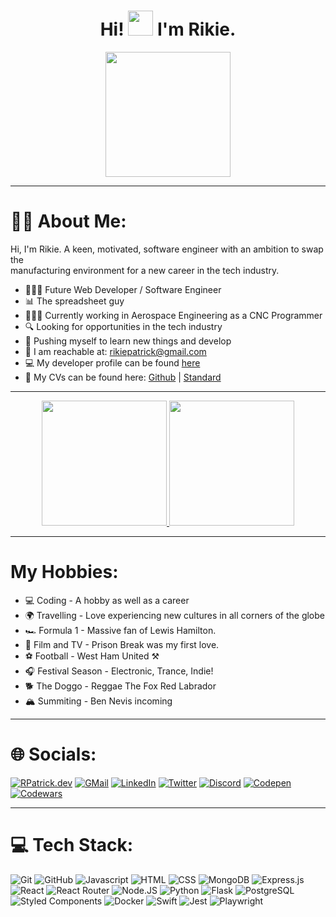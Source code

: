 <div id="header" align="center">
<h1>
Hi! <img src="https://media.giphy.com/media/hvRJCLFzcasrR4ia7z/giphy.gif" width="40"> I'm Rikie.
</h1>
<img src='https://avataaars.io/?avatarStyle=Circle&topType=ShortHairShortFlat&accessoriesType=Prescription02&hairColor=Brown&facialHairType=BeardLight&facialHairColor=Brown&clotheType=ShirtCrewNeck&clotheColor=Gray02&eyeType=Default&eyebrowType=RaisedExcitedNatural&mouthType=Default&skinColor=Pale'
width="200"/>
</div>

---

# 👨‍💻 About Me:
Hi, I'm Rikie. A keen, motivated, software engineer with an ambition to swap the<br>manufacturing environment for a new career in the tech industry.

* 🧑🏻‍💻 Future Web Developer / Software Engineer
* 📊 The spreadsheet guy
* 🧑🏻‍🏭 Currently working in Aerospace Engineering as a CNC Programmer
* 🔍 Looking for opportunities in the tech industry
* 🌱 Pushing myself to learn new things and develop
* 📧 I am reachable at: rikiepatrick@gmail.com
* 💻 My developer profile can be found [here](https://rpatrick.dev)
* 📝 My CVs can be found here: [Github](https://github.com/1sAndZeros/CV) | [Standard](https://www.rpatrick.dev/Rikie%20Patrick%20CV.pdf)

---

<div align="center">
  <a href="http://www.github.com/Super-robbin">
    <img height="200em" src="https://github-readme-stats.vercel.app/api?username=1sAndZeros&show_icons=true&theme=dracula&include_all_commits=true"/>
    <img height="200em" src="https://github-readme-stats.vercel.app/api/top-langs/?username=1sAndZeros&layout=compact&theme=dracula&langs_count=7"/>
 </a>
</div>

---

# My Hobbies:
 
 * 💻 Coding - A hobby as well as a career
 * 🌍 Travelling - Love experiencing new cultures in all corners of the globe
 * 🏎️ Formula 1 - Massive fan of Lewis Hamilton.
 * 🔭 Film and TV - Prison Break was my first love.
 * ⚽ Football - West Ham United ⚒️
 * 🎧 Festival Season - Electronic, Trance, Indie!
 * 🐕 The Doggo - Reggae The Fox Red Labrador
 * 🏔️ Summiting - Ben Nevis incoming

 ---

# 🌐 Socials:
[![RPatrick.dev](https://img.shields.io/badge/RPatrick.dev-00A3E1?style=for-the-badge&logo=discord&logoColor=white)](https://rpatrick.dev)
[![GMail](https://img.shields.io/badge/Gmail-D14836?style=for-the-badge&logo=gmail&logoColor=white)](mailto:rikiepatrick@gmail.com)
[![LinkedIn](https://img.shields.io/badge/LinkedIn-0077B5?style=for-the-badge&logo=linkedin&logoColor=white)](https://linkedin.com/in/rikie-patrick)
[![Twitter](https://img.shields.io/badge/Twitter-1DA1F2?style=for-the-badge&logo=twitter&logoColor=white)](https://twitter.com/RikiePatrick)
[![Discord](https://img.shields.io/badge/Discord-7289DA?style=for-the-badge&logo=discord&logoColor=white)](https://discord.gg/r_patrick)
[![Codepen](https://img.shields.io/badge/Codepen-000000?style=for-the-badge&logo=codepen&logoColor=white)](https://codepen.io/1sAndZeros)
[![Codewars](https://img.shields.io/badge/Codewars-B1361E?style=for-the-badge&logo=Codewars&logoColor=white)](https://www.codewars.com/users/1sAndZeros) 

---


# 💻 Tech Stack:
![Git](https://img.shields.io/badge/GIT-E44C30?style=for-the-badge&logo=git&logoColor=white)
![GitHub](https://img.shields.io/badge/GitHub-100000?style=for-the-badge&logo=github&logoColor=white)
![Javascript](https://img.shields.io/badge/JavaScript-F7DF1E?style=for-the-badge&logo=javascript&logoColor=black)
![HTML](https://img.shields.io/badge/HTML5-E34F26?style=for-the-badge&logo=html5&logoColor=white)
![CSS](https://img.shields.io/badge/CSS3-1572B6?style=for-the-badge&logo=css3&logoColor=white)
![MongoDB](https://img.shields.io/badge/MongoDB-%234ea94b.svg?style=for-the-badge&logo=mongodb&logoColor=white)
![Express.js](https://img.shields.io/badge/express.js-%23404d59.svg?style=for-the-badge&logo=express&logoColor=%2361DAFB)
![React](https://img.shields.io/badge/React-20232A?style=for-the-badge&logo=react&logoColor=61DAFB)
![React Router](https://img.shields.io/badge/React_Router-CA4245?style=for-the-badge&logo=react-router&logoColor=white)
![Node.JS](https://img.shields.io/badge/Node.js-43853D?style=for-the-badge&logo=node.js&logoColor=white)
![Python](https://img.shields.io/badge/Python-3776AB?style=for-the-badge&logo=python&logoColor=white)
![Flask](https://img.shields.io/badge/Flask-000000?style=for-the-badge&logo=flask&logoColor=white)
![PostgreSQL](https://img.shields.io/badge/PostgreSQL-316192?style=for-the-badge&logo=postgresql&logoColor=white)
![Styled Components](https://img.shields.io/badge/styled--components-DB7093?style=for-the-badge&logo=styled-components&logoColor=white)
![Docker](https://img.shields.io/badge/Docker-2CA5E0?style=for-the-badge&logo=docker&logoColor=white)
![Swift](https://img.shields.io/badge/Swift-FA7343?style=for-the-badge&logo=swift&logoColor=white)
![Jest](https://img.shields.io/badge/Jest-C21325?style=for-the-badge&logo=jest&logoColor=white)
![Playwright](https://img.shields.io/badge/Playwright-45ba4b?style=for-the-badge&logo=Playwright&logoColor=white)
